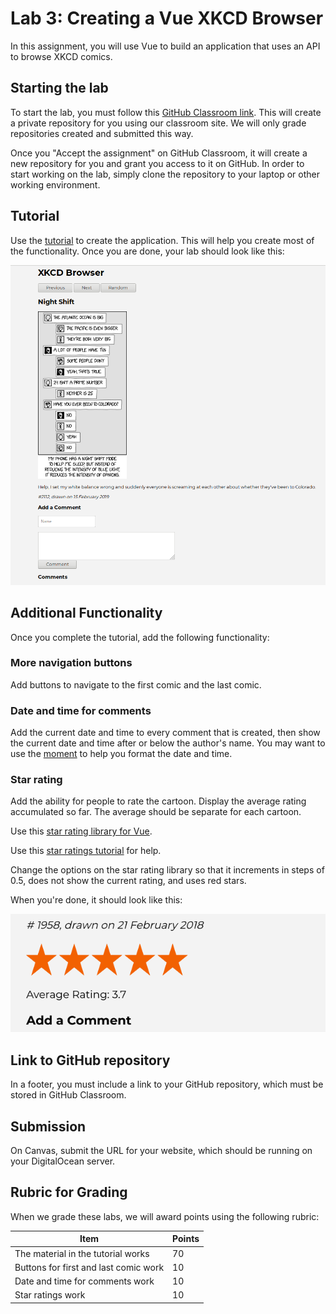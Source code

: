 # Lab 3: Creating a Vue XKCD Browser

In this assignment, you will use Vue to build an application that uses
an API to browse XKCD comics.

## Starting the lab

To start the lab, you must follow this [GitHub Classroom
link](https://classroom.github.com/a/qC4peA9p). This will create a
private repository for you using our classroom site. We will only
grade repositories created and submitted this way.

Once you "Accept the assignment" on GitHub Classroom, it will create a
new repository for you and grant you access to it on GitHub. In order
to start working on the lab, simply clone the repository to your
laptop or other working environment.

## Tutorial

Use the [tutorial](/TUTORIAL.md)
to create the application. This will help you create most
of the functionality. Once you are done, your lab should look like this:

![xkcd](images/xkcd.png)

## Additional Functionality

Once you complete the tutorial, add the following functionality:

### More navigation buttons

Add buttons to navigate to the first comic and the last comic.

### Date and time for comments

Add the current date and time to every comment that is created, then
show the current date and time after or below the author's name. You may want to use the [moment](https://momentjs.com/) to  help you format the date and time.

### Star rating

Add the ability for people to rate the cartoon. Display the average
rating accumulated so far. The average should be separate for each cartoon.

Use this [star rating library for
Vue](https://github.com/craigh411/vue-star-rating).

Use this [star ratings tutorial](/STAR-RATINGS.md) for help.

Change the options on the star rating library so that it increments in
steps of 0.5, does not show the current rating, and uses red stars.

When you're done, it should look like this:

![rating](images/rating.png)

## Link to GitHub repository

In a footer, you must include a link to your GitHub repository, which must be
stored in GitHub Classroom.

## Submission

On Canvas, submit the URL for your website, which should be running on
your DigitalOcean server.

## Rubric for Grading

When we grade these labs, we will award points using the following
rubric:

Item | Points
--- | ---
The material in the tutorial works | 70
Buttons for first and last comic work | 10
Date and time for comments work | 10
Star ratings work | 10
